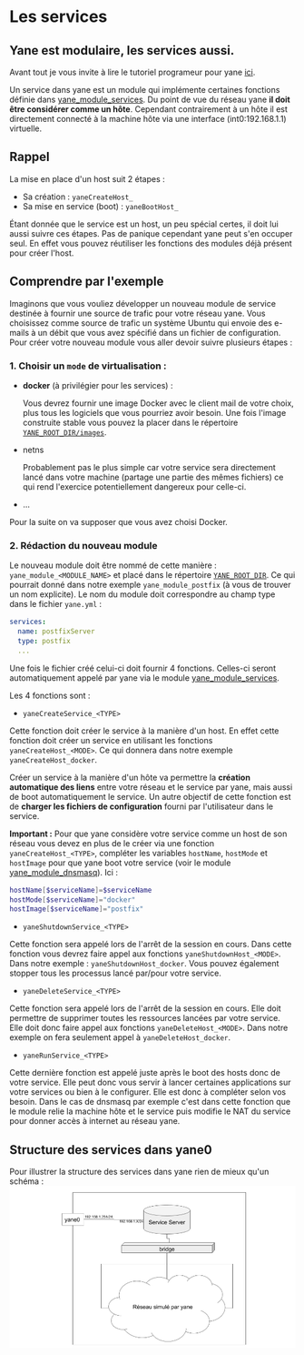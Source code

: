 # Les services
## Yane est modulaire, les services aussi.

Avant tout je vous invite à lire le tutoriel programeur pour yane [ici](./TutorielProgrammeur.md).

Un service dans yane est un module qui implémente certaines fonctions définie dans [yane_module_services](../yane_module_services).
Du point de vue du réseau yane **il doit être considérer comme un hôte**. Cependant contrairement à un hôte il est directement connecté à la machine hôte via une interface (int0:192.168.1.1) virtuelle.

## Rappel

La mise en place d'un host suit 2 étapes :
* Sa création : `yaneCreateHost_`
* Sa mise en service (boot) : `yaneBootHost_`

Étant donnée que le service est un host, un peu spécial certes, il doit lui aussi suivre ces étapes. Pas de panique cependant yane peut s'en occuper seul. En effet vous pouvez réutiliser les fonctions des modules déjà présent pour créer l'host.

## Comprendre par l'exemple

Imaginons que vous vouliez développer un nouveau module de service destinée à fournir une source de trafic pour votre réseau yane. Vous choisissez comme source de trafic un système Ubuntu qui envoie des e-mails à un débit que vous avez spécifié dans un fichier de configuration. Pour créer votre nouveau module vous aller devoir suivre plusieurs étapes :

### 1. Choisir un `mode` de virtualisation :
  * **docker** (à privilégier pour les services) :

    Vous devrez fournir une image Docker avec le client mail de votre choix, plus tous les logiciels que vous pourriez avoir besoin.
    Une fois l'image construite stable vous pouvez la placer dans le répertoire [`YANE_ROOT_DIR/images`](../images).  
  * netns

    Probablement pas le plus simple car votre service sera directement lancé dans votre machine (partage une partie des mêmes fichiers) ce qui rend l'exercice potentiellement dangereux pour celle-ci.
  * ...

  Pour la suite on va supposer que vous avez choisi Docker.

### 2. Rédaction du nouveau module

  Le nouveau module doit être nommé de cette manière : `yane_module_<MODULE_NAME>` et placé dans le répertoire [`YANE_ROOT_DIR`](../). Ce qui pourrait donné dans notre exemple `yane_module_postfix` (à vous de trouver un nom explicite). Le nom du module doit correspondre au champ type dans le fichier `yane.yml` :
  ```Yaml
  services:
    name: postfixServer
    type: postfix
    ...
  ```
  Une fois le fichier créé celui-ci doit fournir 4 fonctions. Celles-ci seront automatiquement appelé par yane via le module [yane_module_services](../yane_module_services).

  Les 4 fonctions sont :

  * `yaneCreateService_<TYPE>`

  Cette fonction doit créer le service à la manière d'un host. En effet cette fonction doit créer un service en utilisant les fonctions `yaneCreateHost_<MODE>`. Ce qui donnera dans notre exemple `yaneCreateHost_docker`.

  Créer un service à la manière d'un hôte va permettre la **création automatique des liens** entre votre réseau et le service par yane, mais aussi de boot automatiquement le service. Un autre objectif de cette fonction est de **charger les fichiers de configuration** fourni par l'utilisateur dans le service.

  **Important :**
  Pour que yane considère votre service comme un host de son réseau vous devez en plus de le créer via une fonction `yaneCreateHost_<TYPE>`, compléter les variables `hostName`, `hostMode` et `hostImage` pour que yane boot votre service (voir le module [yane_module_dnsmasq](../yane_module_dnsmasq)). Ici :
  ```Bash
  hostName[$serviceName]=$serviceName
  hostMode[$serviceName]="docker"
  hostImage[$serviceName]="postfix"
  ```

  * `yaneShutdownService_<TYPE>`

  Cette fonction sera appelé lors de l'arrêt de la session en cours.
  Dans cette fonction vous devrez faire appel aux fonctions `yaneShutdownHost_<MODE>`. Dans notre exemple : `yaneShutdownHost_docker`.
  Vous pouvez également stopper tous les processus lancé par/pour votre service.

  * `yaneDeleteService_<TYPE>`

  Cette fonction sera appelé lors de l'arrêt de la session en cours. Elle doit permettre de supprimer toutes les ressources lancées par votre service. Elle doit donc faire appel aux fonctions `yaneDeleteHost_<MODE>`. Dans notre exemple on fera seulement appel à `yaneDeleteHost_docker`.

  * `yaneRunService_<TYPE>`

  Cette dernière fonction est appelé juste après le boot des hosts donc de votre service. Elle peut donc vous servir à lancer certaines applications sur votre services ou bien à le configurer. Elle est donc à compléter selon vos besoin. Dans le cas de dnsmasq par exemple c'est dans cette fonction que le module relie la machine hôte et le service puis modifie le NAT du service pour donner accès à internet au réseau yane.

## Structure des services dans yane0

Pour illustrer la structure des services dans yane rien de mieux qu'un schéma :
![Les services dans yane.](services.png)
